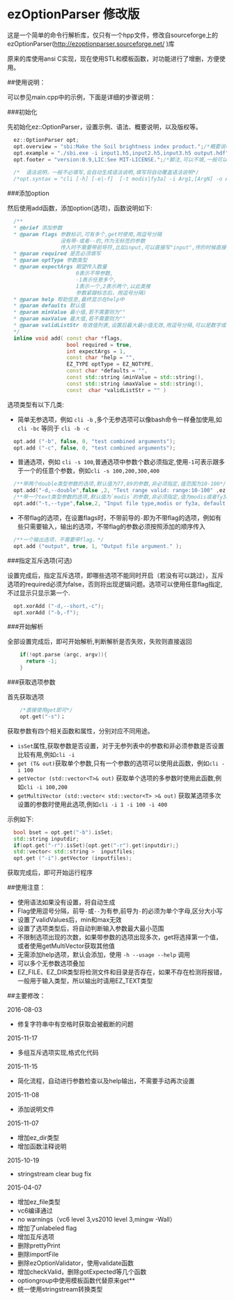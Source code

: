 # ezOptionParser  修改版

这是一个简单的命令行解析库，仅只有一个hpp文件，修改自sourceforge上的ezOptionParser(http://ezoptionparser.sourceforge.net/ )库

原来的库使用ansi C实现，现在使用STL和模板函数，对功能进行了增删，方便使用。

##使用说明：

可以参见main.cpp中的示例，下面是详细的步骤说明：

###初始化

先初始化ez::OptionParser，设置示例、语法、概要说明，以及版权等。

```cpp
  ez::OptionParser opt;
  opt.overview = "sbi:Make the Soil brightness index product.";/*概要说明,一般需要填写，简要介绍程序的作用*/
  opt.example = "./sbi.exe -i input1.h5,input2.h5,input3.h5 output.hdf";/*示例,可以不填*/
  opt.footer = "version:0.9,LIC:See MIT-LICENSE.";/*脚注,可以不填,一般可以在其中包含版权,开源协议等信息*/
  
  /*  语法说明，一般不必填写,会自动生成语法说明,填写将自动覆盖语法说明*/
  /*opt.syntax = "cli [-h] [-e|-f]  [-t modis|fy3a] -i Arg1,[ArgN] -o Arg";*/
```

###添加option

然后使用add函数，添加option(选项)，函数说明如下:

```cpp
  /**
  * @brief 添加参数
  * @param flags 参数标识,可有多个,get时使用,用逗号分隔
                 没有带-或者--的,作为无标签的参数
                 传入时不需要带前导符,比如input,可以直接写"input",传的时候直接传文件名
  * @param required 是否必须填写
  * @param optType 参数类型
  * @param expectArgs 期望传入数量
                      0表示不带参数,
                      -1表示任意多个,
                      1表示一个,2表示两个,以此类推
                      参数紧跟标志后，用逗号分隔)
  * @param help 帮助信息,最终显示在help中
  * @param defaults 默认值
  * @param minValue 最小值,若不需要则为""
  * @param maxValue 最大值,若不需要则为""
  * @param validListStr 有效值列表,设置后最大最小值无效,用逗号分隔,可以是数字或者单词,不需要则不指定或为""
  */
  inline void add( const char *flags,
                   bool required = true,
                   int expectArgs = 1, 
                   const char *help = "", 
                   EZ_TYPE optType = EZ_NOTYPE,
                   const char *defaults = "",
                   const std::string &minValue = std::string(),
                   const std::string &maxValue = std::string(),
                   const  char *validListStr = "" )
```

  选项类型有以下几类:
  
* 简单无参选项，例如 `cli -b` ,多个无参选项可以像bash命令一样叠加使用,如  `cli -bc` 等同于 `cli -b -c`
```cpp
  opt.add ("-b", false, 0, "test combined arguments");
  opt.add ("-c", false, 0, "test combined arguments");
```

* 普通选项，例如 `cli -s 100`,普通选项中参数个数必须指定,使用`-1`可表示跟多于一个的任意个参数，例如`cli -s 100,200,300,400`
```cpp
  /**带两个double类型参数的选项,默认值为77,89的参数,非必须指定,值范围为10-100*/
  opt.add("-d,--double",false ,2, "Test range valid: range:10-100" ,ez::EZ_DOUBLE,"77,89","10.0", "100.0");
  /**带一个text类型参数的选项,默认值为`modis`的参数,非必须指定,值为modis或者fy3a*/
  opt.add("-t,--type",false,2, "Input file type,modis or fy3a, default is modis.",ez::EZ_TEXT,"modis","", "", "modis,fy3a");
```

* 不带flag的选项，在设置flags时，不带前导的`-`即为不带flag的选项，例如有些只需要输入，输出的选项，不带flag的参数必须按照添加的顺序传入
```cpp
  /**一个输出选项，不需要带flag，*/
  opt.add ("output", true, 1, "Output file argument." );
```

###指定互斥选项(可选)

设置完成后，指定互斥选项，即哪些选项不能同时开启（若没有可以跳过），互斥选项的required必须为false，否则将出现逻辑问题。选项可以使用任意flag指定,不过显示只显示第一个.
```cpp
  opt.xorAdd ("-d,--short,-c");
  opt.xorAdd ("-b,-f");
```

###开始解析

全部设置完成后，即可开始解析,判断解析是否失败，失败则直接返回
```cpp
    if(!opt.parse (argc, argv)){
	  return -1;
    }
```

###获取选项参数

  首先获取选项
```cpp
    /*直接使用get即可*/
    opt.get("-s")；
```

  获取参数有四个相关函数和属性，分别对应不同用途。

  * `isSet`属性,获取参数是否设置，对于无参列表中的参数和非必须参数是否设置比较有用,例如`cli -i`
  * `get (T& out)`获取单个参数,只有一个参数的选项可以使用此函数，例如`cli -i 100`
  * `getVector (std::vector<T>& out)` 获取单个选项的多参数时使用此函数,例如`cli -i 100,200`
  * `getMultiVector (std::vector< std::vector<T> >& out)` 获取某选项多次设置的参数时使用此选项,例如`cli -i 1 -i 100 -i 400`

  示例如下:
```cpp
  bool bset = opt.get("-b").isSet;
  std::string inputdir;
  if(opt.get("-r").isSet){opt.get("-r").get(inputdir);}
  std::vector< std::string >  inputfiles;
  opt.get ("-i").getVector (inputfiles);
```

  获取完成后，即可开始运行程序

##使用注意：

* 使用语法如果没有设置，将自动生成
* Flag使用逗号分隔，前导`-`或`--`为有参,前导为`-`的必须为单个字母,区分大小写
* 设置了validValues后，min和max无效
* 设置了选项类型后，将自动判断输入参数最大最小范围
* 不限制选项出现的次数，如果带参数的选项出现多次，get将选择第一个值，或者使用getMultiVector获取其他值
* 无需添加help选项，默认会添加，使用 `-h --usage --help` 调用
* 可以多个无参数选项叠加
* EZ_FILE、EZ_DIR类型将检测文件和目录是否存在，如果不存在检测将报错，一般用于输入类型，所以输出时请用EZ_TEXT类型

##主要修改：

2016-08-03

* 修复字符串中有空格时获取会被截断的问题

2015-11-17

* 多组互斥选项实现,格式化代码

2015-11-15

* 简化流程，自动进行参数检查以及help输出，不需要手动再次设置

2015-11-08

* 添加说明文件

2015-11-07

* 增加ez_dir类型
* 增加函数注释说明

2015-10-19

* stringstream clear bug fix

2015-04-07

* 增加ez_file类型
* vc6编译通过
* no warnings（vc6 level 3,vs2010 level 3,mingw -Wall）
* 增加了unlabeled flag
* 增加互斥选项
* 删除prettyPrint
* 删除importFile
* 删除ezOptionValidator，使用validate函数
* 增加checkValid，删除gotExpected等几个函数
* optiongroup中使用模板函数代替原来get**
* 统一使用stringstream转换类型

